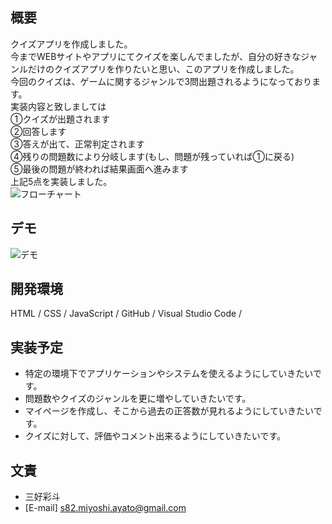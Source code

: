 ## 概要
クイズアプリを作成しました。  
今までWEBサイトやアプリにてクイズを楽しんでましたが、自分の好きなジャンルだけのクイズアプリを作りたいと思い、このアプリを作成しました。  
今回のクイズは、ゲームに関するジャンルで3問出題されるようになっております。  
実装内容と致しましては  
①クイズが出題されます  
②回答します  
③答えが出て、正常判定されます  
④残りの問題数により分岐します(もし、問題が残っていれば①に戻る)  
⑤最後の問題が終われば結果画面へ進みます  
上記5点を実装しました。  
![フローチャート](https://i.gyazo.com/4ae6fce781ab7e173fc9f542d6e50b21.png)


## デモ
![デモ](https://i.gyazo.com/b455ae53fb839d7e9ed050d86bf70f44.gif)


## 開発環境
HTML / CSS / JavaScript / GitHub / Visual Studio Code /


## 実装予定
* 特定の環境下でアプリケーションやシステムを使えるようにしていきたいです。
* 問題数やクイズのジャンルを更に増やしていきたいです。
* マイページを作成し、そこから過去の正答数が見れるようにしていきたいです。
* クイズに対して、評価やコメント出来るようにしていきたいです。



## 文責
* 三好彩斗
* [E-mail]  s82.miyoshi.ayato@gmail.com

